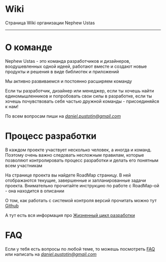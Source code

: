# Wiki
Страница Wiki организации Nephew Ustas

---

# О команде
Nephew Ustas - это команда разработчиков и дизайнеров, воодушевленных одной идеей,  работают вместе и создают новые продукты и решения в виде библиотек и приложений

Мы активно развиваемся и постоянно расширяем команду

Если ты разработчик, дизайнер или менеджер, если ты хочешь найти единомышленников и попробовать свои силы в разработке, если ты хочешь почувствовать себя частью дружной команды - присоединяйся к нам!

По всем вопросам пиши на *daniel.pustotin@gmail.com*

# Процесс разработки
В каждом проекте участвует несколько человек, а иногда и команд. Поэтому очень важно следовать несложным правилам, которые позволяют контролировать процесс разработки и делать его понятным всем участникам

На странице проекта вы найдете RoadMap страницу. В ней отображаются текущие, завершенные и запланированные задачи проекта. Внимательно прочитайте инструкцию по работе с RoadMap-ой - она находится в описании

О том, как работать с системой контроля версий прочитать можно тут [Github](https://github.com/Nephew-Ustas/Nephew-Ustas/blob/mainPages/Github.md)

А тут есть вся информация про [Жизненный цикл разработки](https://github.com/Nephew-Ustas/Nephew-Ustas/blob/mainPages/LifeCycle.md)

# FAQ
Если у тебя есть вопросы по любой теме, то можешь посмотреть [FAQ](https://github.com/Nephew-Ustas/Nephew-Ustas/blob/mainPages/FAQ.md) или написать на *daniel.pustotin@gmail.com*
